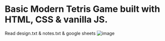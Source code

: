 # Basic Modern Tetris Game built with HTML, CSS & vanilla JS.
Read design.txt & notes.txt & google sheets
![image](https://user-images.githubusercontent.com/63277221/147419578-ed113814-7b10-4b9d-ba2b-1e9bed6d4830.png)

